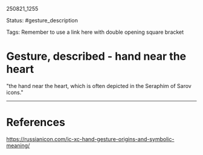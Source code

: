 250821_1255

Status: #gesture_description

Tags: 
Remember to use a link here with double opening square bracket
# Gesture, described - hand near the heart

"the hand near the heart, which is often depicted in the Seraphim of Sarov icons."


---
# References
https://russianicon.com/ic-xc-hand-gesture-origins-and-symbolic-meaning/

